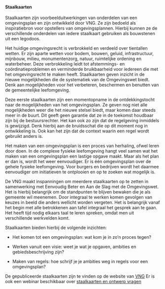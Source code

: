 #### Staalkaarten

Staalkaarten zijn voorbeelduitwerkingen van onderdelen van een omgevingsplan en zijn ontwikkeld door VNG. Ze zijn
bedoeld als inspiratiebron voor opstellers van omgevingsplannen. Hierbij kunnen ze de verschillende onderdelen van
iedere staalkaart gebruiken als bouwstenen uit een legodoos.

Het huidige omgevingsrecht is verbrokkeld en verdeeld over tientallen wetten. Er zijn aparte wetten voor bodem, 
bouwen, geluid, infrastructuur, mijnbouw, milieu, monumentenzorg, natuur, ruimtelijke ordening en waterbeheer. 
Deze verbrokkeling leidt tot afstemmings- en coördinatieproblemen en verminderde bruikbaarheid voor iedereen die 
met het omgevingsrecht te maken heeft. Staalkaarten geven inzicht in de nieuwe mogelijkheden die de systematiek 
van de Omgevingswet biedt. Denk aan mogelijkheden voor het verbeteren, beschermen en benutten van de gemeentelijke 
leefomgeving.

Deze eerste staalkaarten zijn een momentopname in de ontdekkingstocht naar de mogelijkheden van het omgevingsplan. 
Ze geven nog niet alle mogelijkheden weer die het nieuwe stelsel biedt, maar komen daar steeds meer in de buurt. 
Dit geeft geen garantie dat ze in de toekomst houdbaar zijn bij de bestuursrechter.
Het kan ook zo zijn dat de regelgeving inmiddels is gewijzigd. Denk hierbij aan de bruidsschat die op dit moment 
nog in ontwikkeling is. Ook kan het zijn dat de context waarin een regel wordt gebruikt anders is.

Het maken van een omgevingsplan is een proces van herhaling, ofwel leren door doen. In de complexe fysieke 
leefomgeving hangt veel samen wat het maken van een omgevingsplan een lastige opgave maakt. Maar als het plan 
er dan is, wordt het weer eenvoudiger. Er is één omgevingsplan over de gehele fysieke leefomgeving. Voor burgers
en bedrijven wordt het daarmee eenvoudiger om initiatieven te ontplooien en op te zoeken wat mogelijk is.

De VNG maakt inspanningen om meerdere staalkaarten op te zetten in samenwerking met Eenvoudig Beter en 
Aan de Slag met de Omgevingswet. Het is hierbij belangrijk om de standpunten te blijven bewaken die je als gemeente
wil meenemen. Door integraal te werken komen gevolgen van keuzes in beeld die anders wellicht worden vergeten. 
Het is belangrijk vanaf het begin met alle betrokkenen aan tafel integraal het gesprek aan te gaan. 
Het heeft tijd nodig elkaars taal te leren spreken, omdat men uit verschillende werkvelden komt.

Staalkaarten bieden hierbij de volgende inzichten:

- Het komen tot een omgevingsplan: wat kom je in zo’n proces tegen?

- Werken vanuit een visie: weet je wat je opgaven, ambities en gebiedsbeschrijving zijn?

- Maken van regels: hoe schrijf je je ambities weg in regels voor een omgevingsplan?


De gepubliceerde staalkaarten zijn te vinden op de website van [VNG](https://vng.nl/zoeken?term=staalkaarten)
Er is ook een webinar beschikbaar over [staalkaarten en ontwerp vragen](https://www.youtube.com/watch?v=QRipsLwe5BU)